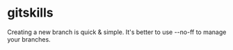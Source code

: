 # gitskills
Creating a new branch is quick & simple.
It's better to use --no-ff to manage your branches.
